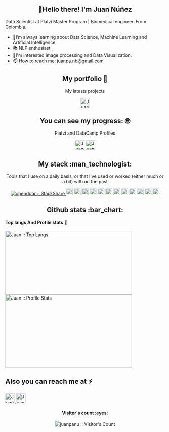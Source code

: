 <h2 align="center">🖖Hello there! I'm Juan Núñez</h2>
<div align="left">
<p> Data Scientist at Platzi Master Program | Biomedical engineer.
  From Colombia.</p>

- 🧠I’m always learning about Data Science, Machine Learning and Artificial Intelligence.
- 📚 NLP enthusiast
- 🤔I'm interested Image processing and Data Visualization.
- 📫 How to reach me: juanpa.nb@gmail.com 

<h2 align="center">My portfolio 🧪</h2>
<p align="center">My latests projects</p>
<p align="center">
<a href="https://juanpanu.github.io/">
    <img src="https://juanpanu.github.io/images/Profile.png?raw=true" alt="Juan Nuñez's Portfolio" height="30" width="30">
  </a>
</p>

<h2 align="center">You can see my progress: 🤓</h2>
<p align="center">Platzi and DataCamp Profiles</p>
<p align="center">
<a href="https://platzi.com/@juanpanu/">
    <img src="https://raw.githubusercontent.com/simple-icons/simple-icons/6f61865e4de3a772c5be475db8c2cb3ef923f082/icons/platzi.svg" alt="Juan Nuñez's Platzi" height="30" width="30">
  </a>
<a href=https://www.datacamp.com/profile/juanpanb">
    <img src="https://raw.githubusercontent.com/simple-icons/simple-icons/6f61865e4de3a772c5be475db8c2cb3ef923f082/icons/datacamp.svg" alt="Juan Nuñez's DataCamp" height="30" width="30">
  </a>
</p> 

<h2 align="center">My stack :man_technologist:</h2>

<p align="center">Tools that I use on a daily basis, or that I've used or worked (either much or a bit) with on the past</p>
<p align="center">
  <a href="https://stackshare.io/opendoor/data-science">
    <img src="http://img.shields.io/badge/tech-stack-0690fa.svg?style=flat" alt="opendoor :: StackShare" />
  </a>
<a href="https://www.python.org/" title="Python"><img src="https://github.com/tomchen/stack-icons/blob/master/logos/python.svg" alt="Python" width="21px" height="21px"></a>
<a href="https://jupyter.org/" title="Jupyter"><img src="https://github.com/tomchen/stack-icons/blob/master/logos/jupyter.svg" alt="Jupyter" width="21px" height="21px"></a>
<a href="https://numpy.org/" title="Numpy"><img src="https://www.vectorlogo.zone/logos/numpy/numpy-icon.svg" alt="Numpy" width="21px" height="21px"></a>
<a href="https://pandas.pydata.org/" title="Pandas"><img src="https://github.com/simple-icons/simple-icons/blob/master/icons/pandas.svg" alt="pandas" width="21px" height="21px"></a>
<a href="https://scrapy.org/" title="Numpy"><img src="https://img.stackshare.io/service/3116/LJ_Gsz28_400x400.png" alt="Scrapy" width="21px" height="21px"></a>
<a href="https://www.elastic.co/es/" title="ElasticSearch"><img src="https://www.vectorlogo.zone/logos/elastic/elastic-icon.svg" alt="ElasticSearch" width="21px" height="21px"></a>
<a href="https://www.tensorflow.org/" title="TensorFlow"><img src="https://www.vectorlogo.zone/logos/tensorflow/tensorflow-icon.svg" alt="TF" width="21px" height="21px"></a>
<a href="https://dev.mysql.com/" title="MySQL"><img src="https://github.com/tomchen/stack-icons/blob/master/logos/mysql.svg" alt="MySQL" width="21px" height="21px"></a>
<a href="https://www.mongodb.org/" title="MongoDB"><img src="https://github.com/tomchen/stack-icons/blob/master/logos/mongodb-icon.svg" alt="MongoDB" width="21px" height="21px"></a>
<a href="https://www.docker.com/" title="docker"><img src="https://github.com/tomchen/stack-icons/blob/master/logos/docker-icon.svg" alt="docker" width="21px" height="21px"></a>
<a href="https://git-scm.com/" title="Git"><img src="https://github.com/tomchen/stack-icons/blob/master/logos/git-icon.svg" alt="Git" width="21px" height="21px"></a>
<a href="https://code.visualstudio.com/" title="Visual Studio Code"><img src="https://github.com/tomchen/stack-icons/blob/master/logos/visual-studio-code.svg" alt="Visual Studio Code" width="21px" height="21px"></a>

</p>


<h2 align="center">Github stats :bar_chart:</h2>
<h4 align="cenet">Top langs And Profile stats 📝</h4>
<p align="left"><img src="https://github-readme-stats.vercel.app/api/top-langs/?username=juanpanu&langs_count=10&theme=tokyonight&layout=compact" alt="Juan :: Top Langs" / height="200" width="400"> 
<align="right"><img src="https://github-readme-stats.vercel.app/api?username=juanpanu&show_icons=true" alt="Juan :: Profile Stats" / height="230" width="400"></p>

<h2 align="left">Also you can reach me at ⚡</h2>
<p align="left">
<a href="https://www.linkedin.com/in/juanpanu/">
    <img src="https://www.vectorlogo.zone/logos/linkedin/linkedin-icon.svg" alt="Juan Nuñez's LinkedIn Profile" height="30" width="30">
  </a>
<a href="https://twitter.com/Juanpanu">
    <img src="https://www.vectorlogo.zone/logos/twitter/twitter-official.svg" alt="Juan Nuñez's Twitter Profile" height="30" width="30">
  </a>
</p>
<h4 align="Center">Visitor's count :eyes:</h4>
<p align="Center"><img src="https://profile-counter.glitch.me/{juanpanu}/count.svg" alt="juanpanu :: Visitor's Count" /></p>

